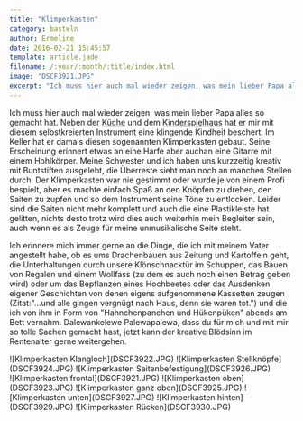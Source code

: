 ```yaml
---
title: "Klimperkasten"
category: basteln
author: Ermeline
date: 2016-02-21 15:45:57
template: article.jade
filename: /:year/:month/:title/index.html
image: "DSCF3921.JPG"
excerpt: "Ich muss hier auch mal wieder zeigen, was mein lieber Papa alles so gemacht hat."
---
```


Ich muss hier auch mal wieder zeigen, was mein lieber Papa alles so gemacht hat. Neben der [Küche](http://flauschiversum.de/2014/08/hexenkuche/) und dem [Kinderspielhaus](http://flauschiversum.de/2014/06/kinderspielhaus-deluxe/) hat er mir mit diesem selbstkreierten Instrument eine klingende Kindheit beschert. Im Keller hat er damals diesen sogenannten Klimperkasten gebaut. Seine Erscheinung erinnert etwas an eine Harfe aber auchan eine Gitarre mit einem Hohlkörper. Meine Schwester und ich haben uns kurzzeitig kreativ mit Buntstiften ausgelebt, die Überreste sieht man noch an manchen Stellen durch. Der Klimperkasten war nie gestimmt oder wurde je von einem Profi bespielt, aber es machte einfach Spaß an den Knöpfen zu drehen, den Saiten zu zupfen und so dem Instrument seine Töne zu entlocken. Leider sind die Saiten nicht mehr komplett und auch die eine Plastikleiste hat gelitten, nichts desto trotz wird dies auch weiterhin mein Begleiter sein, auch wenn es als Zeuge für meine unmusikalische Seite steht. 

Ich erinnere mich immer gerne an die Dinge, die ich mit meinem Vater angestellt habe, ob es ums Drachenbauen aus Zeitung und Kartoffeln geht, die Unterhaltungen durch unsere Klönschnacktür im Schuppen, das Bauen von Regalen und einem Wollfass (zu dem es auch noch einen Betrag geben wird) oder um das Bepflanzen eines Hochbeetes oder das Ausdenken eigener Geschichten von denen eigens aufgenommene Kassetten zeugen (Zitat:"...und alle gingen vergnügt nach Haus, denn sie waren tot.") und die ich von ihm in Form von "Hahnchenpanchen und Hükenpüken" abends am Bett vernahm. Dalewankelewe Palewapalewa, dass du für mich und mit mir so tolle Sachen gemacht hast, jetzt kann der kreative Blödsinn im Rentenalter gerne weitergehen.

<div class="slideshow_landscape">
![Klimperkasten Klangloch](DSCF3922.JPG)
![Klimperkasten Stellknöpfe](DSCF3924.JPG)
![Klimperkasten Saitenbefestigung](DSCF3926.JPG)
</div>

<div class="slideshow_portrait">
![Klimperkasten frontal](DSCF3921.JPG)
![Klimperkasten oben](DSCF3923.JPG)
![Klimperkasten ganz oben](DSCF3925.JPG)
![Klimperkasten unten](DSCF3927.JPG)
![Klimperkasten hinten](DSCF3929.JPG)
![Klimperkasten Rücken](DSCF3930.JPG)
</div>

